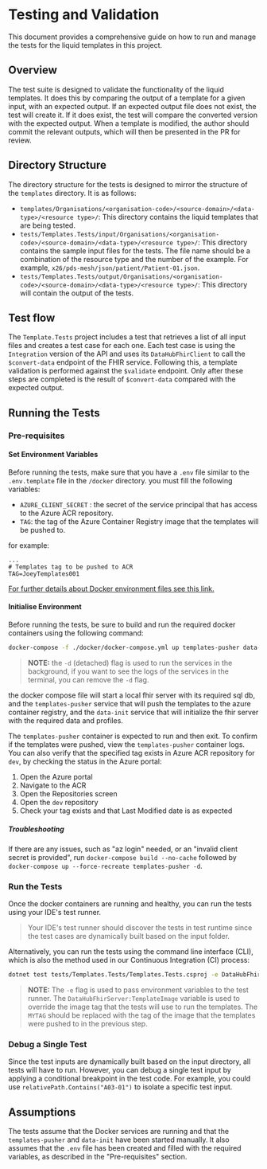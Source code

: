 # Testing and Validation

This document provides a comprehensive guide on how to run and manage the tests for the liquid templates in this
project.

## Overview

The test suite is designed to validate the functionality of the liquid templates. It does this by comparing the output
of a template for a given input, with an expected output. If an expected output file does not exist, the test will
create it. If it does exist, the test will compare the converted version with the expected output. When a template is
modified, the author should commit the relevant outputs, which will then be presented in the PR for review.

## Directory Structure

The directory structure for the tests is designed to mirror the structure of the `templates` directory. It is as
follows:

- `templates/Organisations/<organisation-code>/<source-domain>/<data-type>/<resource type>/`: This directory contains the
  liquid templates that are being tested.
- `tests/Templates.Tests/input/Organisations/<organisation-code>/<source-domain>/<data-type>/<resource type>/`: This directory
  contains the sample input files for the tests. The file name should be a combination of the resource type and the
  number of the example. For example, `x26/pds-mesh/json/patient/Patient-01.json`.
- `tests/Templates.Tests/output/Organisations/<organisation-code>/<source-domain>/<data-type>/<resource type>/`: This directory
  will contain the output of the tests.

## Test flow

The `Template.Tests` project includes a test that retrieves a list of all input files and creates a test case for each
one. Each test case is using the `Integration` version of the API and uses its `DataHubFhirClient` to call
the `$convert-data` endpoint of the FHIR service. Following this, a template validation is performed against
the `$validate` endpoint. Only after these steps are completed is the result of `$convert-data` compared with the
expected output.

## Running the Tests

### Pre-requisites

#### Set Environment Variables

Before running the tests, make sure that you have a `.env` file similar to the `.env.template` file in the `/docker` directory.
you must fill the following variables:

- `AZURE_CLIENT_SECRET` : the secret of the service principal that has access to the Azure ACR repository.
- `TAG`: the tag of the Azure Container Registry image that the templates will be pushed to.

for example:

```dotenv
...
# Templates tag to be pushed to ACR
TAG=JoeyTemplates001
```

[For further details about Docker environment files see this link.](https://docs.docker.com/compose/environment-variables/env-file/)

#### Initialise Environment

Before running the tests, be sure to build and run the required docker containers using the following command:

```bash
docker-compose -f ./docker/docker-compose.yml up templates-pusher data-init -d --build --force-recreate
```

> **NOTE:** the `-d` (detached) flag is used to run the services in the background, if you want to see the logs of the services in the terminal, you can remove the `-d` flag.

the docker compose file will start a local fhir server with its required sql db,
and the `templates-pusher` service that will push the templates to the azure container registry,
and the `data-init` service that will initialize the fhir server with the required data and profiles.

The `templates-pusher` container is expected to run and then exit. To confirm if the templates were pushed, view the `templates-pusher` container logs. You can also verify that the specified tag exists in Azure ACR repository for `dev`, by checking the status in the Azure portal:

1. Open the Azure portal
1. Navigate to the ACR
1. Open the Repositories screen
1. Open the `dev` repository
1. Check your tag exists and that Last Modified date is as expected

##### Troubleshooting

If there are any issues, such as "az login" needed, or an "invalid client secret is provided", run `docker-compose build --no-cache` followed by `docker-compose up --force-recreate templates-pusher -d`.

### Run the Tests

Once the docker containers are running and healthy, you can run the tests using your IDE's test runner.
> Your IDE's test runner should discover the tests in test runtime since the test cases are dynamically built based on the input folder.

Alternatively, you can run the tests using the command line interface (CLI), which is also the method used in our
Continuous Integration (CI) process:

```bash
dotnet test tests/Templates.Tests/Templates.Tests.csproj -e DataHubFhirServer:TemplateImage=acrdexoss.azurecr.io/dev:MYTAG
```

> **NOTE:** The `-e` flag is used to pass environment variables to the test runner. The `DataHubFhirServer:TemplateImage`
> variable is used to override the image tag that the tests will use to run the templates. The `MYTAG` should be replaced
> with the tag of the image that the templates were pushed to in the previous step.

### Debug a Single Test

Since the test inputs are dynamically built based on the input directory, all tests will have to run. However, you can
debug a single test input by applying a conditional breakpoint in the test code. For example, you could use
`relativePath.Contains("A03-01")` to isolate a specific test input.

## Assumptions

The tests assume that the Docker services are running and that the `templates-pusher` and `data-init` have been started manually. It also assumes that the `.env` file has been created and filled with the required variables, as described in the "Pre-requisites" section.
